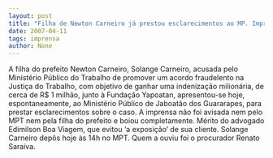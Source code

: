 ```yaml
---
layout: post
title: "Filha de Newton Carneiro já prestou esclarecimentos ao MP. Imprensa comeu mosca"
date: 2007-04-11
tags: imprensa
author: None
---
```

A filha do prefeito Newton Carneiro, Solange Carneiro, acusada pelo Ministério Público do Trabalho de promover um acordo fraudelento na Justiça do Trabalho, com objetivo de ganhar uma indenização milionária, de cerca de R$ 1 milhão, junto à Fundação Yapoatan, apresentou-se hoje, espontaneamente, ao Ministério Público de Jaboatão dos Guararapes, para prestar esclarecimentos sobre o caso.
A imprensa não foi avisada nem pelo MPT nem pela filha do prefeito e boiou completamente. Mérito do advogado Edimilson Boa Viagem, que evitou ‘a exposição’ de sua cliente.
Solange Carneiro depôs hoje às 14h no MPT. Quem a ouviu foi o procurador Renato Saraiva. 